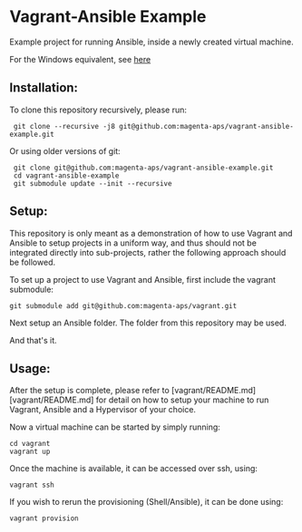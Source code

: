 Vagrant-Ansible Example
=======================

Example project for running Ansible, inside a newly created virtual machine.

For the Windows equivalent, see [here](https://github.com/magenta-aps/vagrant-ansible-example-windows)

## Installation:

To clone this repository recursively, please run:

     git clone --recursive -j8 git@github.com:magenta-aps/vagrant-ansible-example.git

Or using older versions of git:

     git clone git@github.com:magenta-aps/vagrant-ansible-example.git
     cd vagrant-ansible-example
     git submodule update --init --recursive

## Setup:

This repository is only meant as a demonstration of how to use Vagrant and
Ansible to setup projects in a uniform way, and thus should not be integrated
directly into sub-projects, rather the following approach should be followed.

To set up a project to use Vagrant and Ansible, first include the vagrant
submodule:

    git submodule add git@github.com:magenta-aps/vagrant.git

Next setup an Ansible folder. The folder from this repository may be used.

And that's it.

## Usage:

After the setup is complete, please refer to [vagrant/README.md][vagrant/README.md]
for detail on how to setup your machine to run Vagrant, Ansible and a Hypervisor
of your choice.

Now a virtual machine can be started by simply running:

    cd vagrant
    vagrant up

Once the machine is available, it can be accessed over ssh, using:

    vagrant ssh

If you wish to rerun the provisioning (Shell/Ansible), it can be done using:

    vagrant provision
